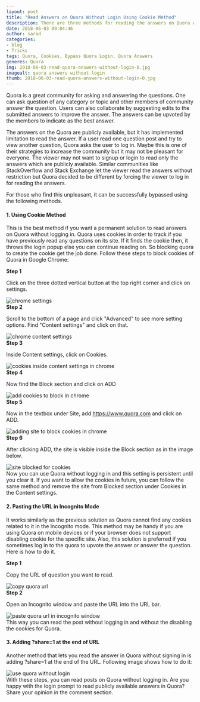 ```yaml
---
layout: post
title: "Read Answers on Quora Without Login Using Cookie Method"
description: There are three methods for reading the answers on Quora without needing to log in. The best method is to use the cookie method which provides the permanent solution. Let's get started with these simple steps.
date: 2018-06-03 09:04:46
author: sarad
categories:
- blog
- Tricks
tags: Quora, Cookies, Bypass Quora Login, Quora Answers
generes: Quora
img: 2018-06-03-read-quora-answers-without-login-0.jpg
imagealt: quora answers without login
thumb: 2018-06-03-read-quora-answers-without-login-0.jpg
---
```

Quora is a great community for asking and answering the questions. One can ask question of any category or topic and other members of community answer the question. Users can also collaborate by suggesting edits to the submitted answers to improve <!--more--> the answer. The answers can be upvoted by the members to indicate as the best answer.

The answers on the Quora are publicly available, but it has implemented limitation to read the answer. If a user read one question post and try to view another question, Quora asks the user to log in. Maybe this is one of their strategies to increase the community but it may not be pleasant for everyone. The viewer may not want to signup or login to read only the answers which are publicly available. Similar communities like StackOverflow and Stack Exchange let the viewer read the answers without restriction but Quora decided to be different by forcing the viewer to log in for reading the answers.

For those who find this unpleasant, it can be successfully bypassed using the following methods.

#### 1. Using Cookie Method
This is the best method if you want a permanent solution to read answers on Quora without logging in. Quora uses cookies in order to track if you have previously read any questions on its site. If it finds the cookie then, it throws the login popup else you can continue reading on. So blocking quora to create the cookie get the job done. Follow these steps to block cookies of Quora in Google Chrome:

<b>Step 1</b>

Click on the three dotted vertical button at the top right corner and click on settings.
<br>

<img src="/assets/img/blog/2018-06-03-read-quora-answers-without-login-9.jpg" alt="chrome settings">

<br>
<b>Step 2</b>

Scroll to the bottom of a page and click "Advanced" to see more setting options. Find "Content settings" and click on that.
<br>

<img src="/assets/img/blog/2018-06-03-read-quora-answers-without-login-5.jpg" alt="chrome content settings">

<br>
<b>Step 3</b>

Inside Content settings, click on Cookies.
<br>

<img src="/assets/img/blog/2018-06-03-read-quora-answers-without-login-6.jpg" alt="cookies inside content settings in chrome">

<br>
<b>Step 4</b>

Now find the Block section and click on ADD
<br>

<img src="/assets/img/blog/2018-06-03-read-quora-answers-without-login-4.jpg" alt="add cookies to block in chrome">

<br>
<b>Step 5</b>

Now in the textbox under Site, add https://www.quora.com and click on ADD.
<br>

<img src="/assets/img/blog/2018-06-03-read-quora-answers-without-login-1.jpg" alt="adding site to block cookies in chrome">

<br>
<b>Step 6</b>

After clicking ADD, the site is visible inside the Block section as in the image below.
<br>

<img src="/assets/img/blog/2018-06-03-read-quora-answers-without-login-2.jpg" alt="site blocked for cookies">

<br>
Now you can use Quora without logging in and this setting is persistent until you clear it. If you want to allow the cookies in future, you can follow the same method and remove the site from Blocked section under Cookies in the Content settings.

#### 2. Pasting the URL in Incognito Mode
It works similarly as the previous solution as Quora cannot find any cookies related to it in the Incognito mode. This method may be handy if you are using Quora on mobile devices or if your browser does not support disabling cookie for the specific site. Also, this solution is preferred if you sometimes log in to the quora to upvote the answer or answer the question. Here is how to do it.

<b>Step 1</b>

Copy the URL of question you want to read.
<br>

<img src="/assets/img/blog/2018-06-03-read-quora-answers-without-login-7.jpg" alt="copy quora url">

<br>
<b>Step 2</b>

Open an Incognito window and paste the URL into the URL bar.
<br>

<img src="/assets/img/blog/2018-06-03-read-quora-answers-without-login-8.jpg" alt="paste quora url in incognito window">

<br>
This way you can read the post without logging in and without the disabling the cookies for Quora.

#### 3. Adding ?share=1 at the end of URL
Another method that lets you read the answer in Quora without signing in is adding ?share=1 at the end of the URL. Following image shows how to do it:
<br>

<img src="/assets/img/blog/2018-06-03-read-quora-answers-without-login-3.jpg" alt="use quora without login">

<br>
With these steps, you can read posts on Quora without logging in. Are you happy with the login prompt to read publicly available answers in Quora? Share your opinion in the comment section.